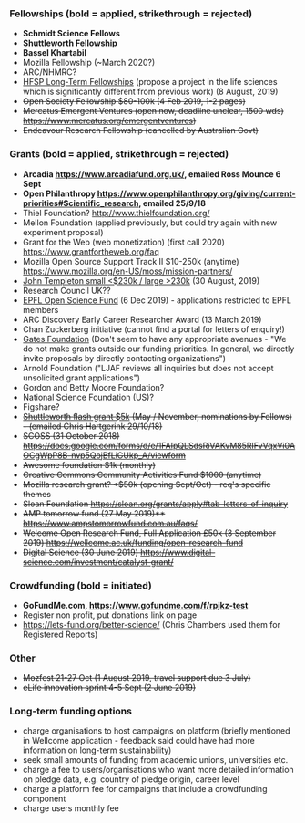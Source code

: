 ### Fellowships (bold = applied, strikethrough = rejected)
* **Schmidt Science Fellows** 
* **Shuttleworth Fellowship** 
* **Bassel Khartabil** 
* Mozilla Fellowship (~March 2020?) 
* ARC/NHMRC? 
* [HFSP Long-Term Fellowships](http://www.hfsp.org/funding/postdoctoral-fellowships) (propose a project in the life sciences which is significantly different from previous work)  (8 August, 2019) 
* ~~Open Society Fellowship $80-100k (4 Feb 2019, 1-2 pages)~~ 
* ~~Mercatus Emergent Ventures (open now, deadline unclear, 1500 wds) https://www.mercatus.org/emergentventures)~~ 
* ~~Endeavour Research Fellowship (cancelled by Australian Govt)~~

### Grants (bold = applied, strikethrough = rejected)
* **Arcadia https://www.arcadiafund.org.uk/, emailed Ross Mounce 6 Sept** 
* **Open Philanthropy https://www.openphilanthropy.org/giving/current-priorities#Scientific_research, emailed 25/9/18** 
* Thiel Foundation? http://www.thielfoundation.org/ 
* Mellon Foundation (applied previously, but could try again with new experiment proposal) 
* Grant for the Web (web monetization) (first call 2020) https://www.grantfortheweb.org/faq 
* Mozilla Open Source Support Track II $10-250k (anytime) https://www.mozilla.org/en-US/moss/mission-partners/ 
* [John Templeton small <$230k / large >230k](https://templeton.org/grants/grant-calendar) (30 August, 2019)  
* Research Council UK?? 
* [EPFL Open Science Fund](https://www.epfl.ch/research/open-science/in-practice/open-science-fund/) (6 Dec 2019) - applications restricted to EPFL members 
* ARC Discovery Early Career Researcher Award (13 March 2019) 
* Chan Zuckerberg initiative (cannot find a portal for letters of enquiry!) 
* [Gates Foundation](https://www.gatesfoundation.org/How-We-Work/General-Information/Grantseeker-FAQ) (Don't seem to have any appropriate avenues - "We do not make grants outside our funding priorities. In general, we directly invite proposals by directly contacting organizations") 
* Arnold Foundation ("LJAF reviews all inquiries but does not accept unsolicited grant applications") 
* Gordon and Betty Moore Foundation? 
* National Science Foundation (US)? 
* Figshare? 
* ~~[Shuttleworth flash grant $5k](https://www.shuttleworthfoundation.org/fellows/flash-grants/) (May / November, nominations by Fellows) - (emailed Chris Hartgerink 29/10/18)~~ 
* ~~SCOSS (31 October 2018) https://docs.google.com/forms/d/e/1FAIpQLSdsRiVAKvM85RIFvVqxVi0AOCgWpP8B-nvp5QojBfLiGUkp_A/viewform~~ 
* ~~Awesome foundation $1k (monthly)~~ 
* ~~Creative Commons Community Activities Fund $1000 (anytime)~~ 
* ~~Mozilla research grant? <$50k (opening Sept/Oct) - req's specific themes~~ 
* ~~Sloan Foundation https://sloan.org/grants/apply#tab-letters-of-inquiry~~ 
* ~~AMP tomorrow fund (27 May 2019)** https://www.ampstomorrowfund.com.au/faqs/~~ 
* ~~Welcome Open Research Fund, Full Application £50k (3 September 2019) https://wellcome.ac.uk/funding/open-research-fund~~ 
* ~~Digital Science (30 June 2019) https://www.digital-science.com/investment/catalyst-grant/~~ 

### Crowdfunding (bold = initiated)
* **GoFundMe.com, https://www.gofundme.com/f/rpjkz-test**
* Register non profit, put donations link on page 
* https://lets-fund.org/better-science/ (Chris Chambers used them for Registered Reports)

### Other
* ~~Mozfest 21-27 Oct (1 August 2019, travel support due 3 July)~~ 
* ~~eLife innovation sprint 4-5 Sept (2 June 2019)~~ 

### Long-term funding options
* charge organisations to host campaigns on platform (briefly mentioned in Wellcome application - feedback said could have had more information on long-term sustainability)
* seek small amounts of funding from academic unions, universities etc.
* charge a fee to users/organisations who want more detailed information on pledge data, e.g. country of pledge origin, career level
* charge a platform fee for campaigns that include a crowdfunding component
* charge users monthly fee
